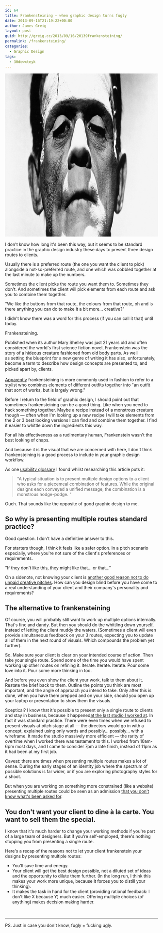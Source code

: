 ```yaml
---
id: 64
title: Frankensteining — when graphic design turns fugly
date: 2013-09-16T21:19:22+00:00
author: James Greig
layout: post
guid: http://greig.cc/2013/09/16/20139frankensteining/
permalink: /frankensteining/
categories:
  - Graphic Design
tags:
  - 30dowxteyk
---
```

<img src="/media/frankenstein.jpg" alt="" width="994" height="535" class="alignnone size-full wp-image-1988" />

I don't know how long it's been this way, but it seems to be standard practice in the graphic design industry these days to present three design routes to clients.&nbsp;

Usually there is a preferred route (the one you want the client to pick) alongside a not-so-preferred route, and one which was cobbled together at the last minute to make up the numbers.

Sometimes the client picks the route you want them to. Sometimes they don't. And sometimes the client will pick elements from each route and ask you to combine them together.&nbsp;

"We like the buttons from that route, the colours from that route, oh and is there anything you can do to make it a bit more... creative?"

I didn't know there was a word for this process (if you can call it that) until today.&nbsp;

Frankensteining.&nbsp;

Published when its author Mary Shelley was just 21 years old and often considered the world's first science fiction novel, Frankenstein was the story of a hideous creature fashioned from old body parts. As well as&nbsp;setting the blueprint for a new genre of writing it has also, unfortunately, become a term to describe how design concepts are presented to, and picked apart by, clients.&nbsp;<span style="font-size: 14px; line-height: 1.6em;">&nbsp;</span>

<a href="http://www.urbandictionary.com/define.php?term=Frankensteining">Apparently</a> frankensteining is&nbsp;more commonly&nbsp;used in fashion to refer to a stylist who combines elements of different outfits together into "an outfit that sort of works, but is largely wrong."

Before I return to the field of graphic design, I should point out that sometimes frankensteining can be a good thing.&nbsp;Like when you need to hack something together.&nbsp;Maybe a recipe instead of a monstrous creature though — often when I'm looking up a new recipe I will take elements from the 2 or 3 best looking versions I can find and combine them together. I find it easier to whittle down the ingredients this way.&nbsp;

For all his effectiveness as a rudimentary human, Frankenstein wasn't the best looking of chaps.&nbsp;

And because it is the visual that we are concerned with here, I don't think frankensteining is a good process to include in your graphic design workflow.

As one <a href="http://www.usabilityfirst.com/glossary/frankensteining/">usability glossary</a> I found whilst researching this article puts it:&nbsp;</p>

<blockquote>"A typical situation is to present multiple design options to a client who asks for a piecemeal combination of features. While the original designs each conveyed a unified message, the combination is a monstrous hodge-podge.&nbsp;"</blockquote>

Ouch. That sounds like the opposite of good graphic design to me. &nbsp;

<h2>So why is presenting multiple routes standard practice?</h2>

Good question. I don't have a definitive answer to this.

For starters though, I think it feels like a safer option. In a pitch scenario especially, where you're not sure of the client's preferences or requirements.

"If they don't like this, they might like that... or that..."

On a sidenote, not knowing your client is&nbsp;<a href="http://www.creativereview.co.uk/cr-blog/2012/april/ditch-the-pitch">another good reason not to do unpaid creative pitches</a>. How can you design blind before you have come to a real understanding of your client and their company's personality and requirements?&nbsp;

<h2>The alternative to frankensteining</h2>

Of course, you will probably still want to work up multiple options internally. That's fine and dandy. But then you should do the whittling down yourself, instead of letting the client muddy the waters. (Sometimes a client will even provide simultaneous feedback on your 3 routes, expecting you to update all of them in the next round of visuals. Which compounds the problem yet further).&nbsp;

So. Make sure your client is clear on your intended course of action. Then take your single route. Spend some of the time you would have spent working up other routes on refining it. Iterate. Iterate. Iterate.&nbsp;Pour some love into it. Pour some more thinking in too.

And before you even show the client your work, talk to them about it. Restate the brief back to them. Outline the points you think are most important, and the angle of approach you intend to take.&nbsp;Only after this is done, when you have them prepped and on your side, should you open up your laptop or presentation to show them the visuals.

Sceptical? I know that it's possible to present only a single route to clients and stay in business, because it happened<a href="http://www.bureau-va.com/">at the last studio I worked at</a>. In fact it was standard practice. There were even times when we refused to present visuals at pitch stage at all — the directors would go in with a concept, explained using only words and possibly... possibly... with a wireframe. It made the studio massively more efficient — the rarity of overtime when I worked there was testament to this. I worked from 10am-6pm most days, and I came to consider 7pm a late finish, instead of 11pm as it had been at my first job.

Caveat: there are times when presenting multiple routes makes a lot of sense. During the early stages of an identity job where the spectrum of possible solutions is far wider, or if you are exploring photography styles for a shoot.&nbsp;

But when you are working on something more constrained (like a website) presenting multiple routes could be seen as an admission <a href="http://www.leemunroe.com/one-mockup/">that you don't know what's been asked for</a>.&nbsp;

<h2>You don't want your client to dine&nbsp;à la carte. You want to sell them the special.</h2>

I know that it's much harder to change your working methods if you're part of a large team of designers. But if you're self-employed, there's nothing stopping you from presenting a single route.

Here's a recap of the reasons not to let your client frankenstein your designs by presenting multiple routes:

<ul><li>You'll save time and energy.&nbsp;</li><li>Your client will get the best design possible, not a diluted set of ideas and the opportunity to dilute them further. (In the long run, I think this makes your work more unique, because it forces you to distill your thinking).</li><li>It makes the task in hand for the client (providing rational feedback: I don't like X because Y) much easier. Offering multiple choices (of anything) makes decision making harder.&nbsp;</li></ul>

&nbsp;

<hr />

PS. Just in case you don't know, fugly = fucking ugly.&nbsp;